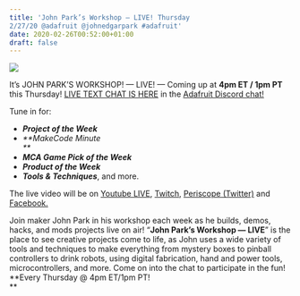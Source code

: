 ```yaml
---
title: 'John Park’s Workshop — LIVE! Thursday
2/27/20 @adafruit @johnedgarpark #adafruit'
date: 2020-02-26T00:52:00+01:00
draft: false
---
```


![](https://cdn-blog.adafruit.com/uploads/2017/08/JohnParkWorkshopLogoSquatBlog_853-600x231.jpg)

It’s JOHN PARK’S WORKSHOP! — LIVE! — Coming up at **4pm ET / 1pm PT** this Thursday! [LIVE TEXT CHAT IS HERE](http://adafru.it/discord) in the [Adafruit Discord chat!](http://adafru.it/discord)

Tune in for:

*   _**Project of the Week**_
*   _**MakeCode Minute  
    **_
*   _**MCA Game Pick of the Week**_
*   _**Product of the Week**_
*   _**Tools & Techniques**_, and more.

The live video will be on [Youtube LIVE](https://www.youtube.com/adafruit/live), [Twitch](https://www.twitch.tv/adafruit), [Periscope (Twitter)](https://www.periscope.tv/adafruit/1gqxvOqbqBqKB) and [Facebook.](https://www.facebook.com/adafruitindustries)

Join maker John Park in his workshop each week as he builds, demos, hacks, and mods projects live on air! “**John Park’s Workshop — LIVE**” is the place to see creative projects come to life, as John uses a wide variety of tools and techniques to make everything from mystery boxes to pinball controllers to drink robots, using digital fabrication, hand and power tools, microcontrollers, and more. Come on into the chat to participate in the fun! **Every Thursday @ 4pm ET/1pm PT!  
**